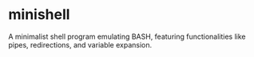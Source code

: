 # minishell
A minimalist shell program emulating BASH, featuring functionalities like pipes, redirections, and variable expansion.
